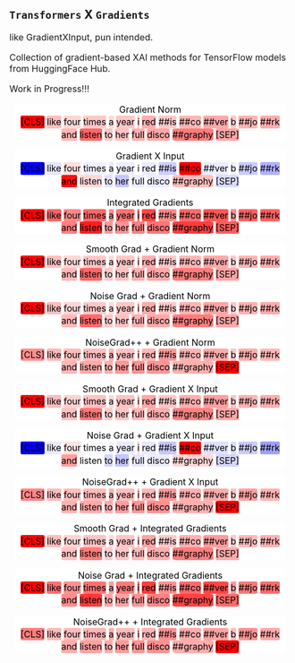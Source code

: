 ## `Transformers` X `Gradients`

like GradientXInput, pun intended.

Collection of gradient-based XAI methods for TensorFlow models from HuggingFace Hub.

Work in Progress!!!

<div>
    <style>
        .container {
            line-height: 1.4;
            text-align: center;
            margin: 10px 10px 10px 10px;
            color: black;
            background: white;
        }
        p {
            font-size: 16px;
        }
        .highlight-container, .highlight {
            position: relative;
            border-radius: 10% 10% 10% 10%;
        }
        .highlight-container {
            display: inline-block;
        }
        .highlight-container:before {
            content: " ";
            display: block;
            height: 90%;
            width: 100%;
            margin-left: -3px;
            margin-right: -3px;
            position: absolute;
            top: -1px;
            left: -1px;
            padding: 10px 3px 3px 10px;
        }
    </style>
<div class="container">
    <p> Gradient Norm <br>
        <span class="highlight-container" style="background:rgb(255.0,0.0,0.0);">
            <span class="highlight"> [CLS] </span>
        </span>
        <span class="highlight-container" style="background:rgb(255.0,190.44862365722656,190.44862365722656);">
            <span class="highlight"> like </span>
        </span>
        <span class="highlight-container" style="background:rgb(255.0,212.59649658203125,212.59649658203125);">
            <span class="highlight"> four </span>
        </span>
        <span class="highlight-container" style="background:rgb(255.0,199.2554168701172,199.2554168701172);">
            <span class="highlight"> times </span>
        </span>
        <span class="highlight-container" style="background:rgb(255.0,216.51776123046875,216.51776123046875);">
            <span class="highlight"> a </span>
        </span>
        <span class="highlight-container" style="background:rgb(255.0,197.98631286621094,197.98631286621094);">
            <span class="highlight"> year </span>
        </span>
        <span class="highlight-container" style="background:rgb(255.0,199.52127075195312,199.52127075195312);">
            <span class="highlight"> i </span>
        </span>
        <span class="highlight-container" style="background:rgb(255.0,173.62420654296875,173.62420654296875);">
            <span class="highlight"> red </span>
        </span>
        <span class="highlight-container" style="background:rgb(255.0,199.695068359375,199.695068359375);">
            <span class="highlight"> ##is </span>
        </span>
        <span class="highlight-container" style="background:rgb(255.0,181.93450927734375,181.93450927734375);">
            <span class="highlight"> ##co </span>
        </span>
        <span class="highlight-container" style="background:rgb(255.0,168.0614776611328,168.0614776611328);">
            <span class="highlight"> ##ver </span>
        </span>
        <span class="highlight-container" style="background:rgb(255.0,200.93209838867188,200.93209838867188);">
            <span class="highlight"> b </span>
        </span>
        <span class="highlight-container" style="background:rgb(255.0,178.53001403808594,178.53001403808594);">
            <span class="highlight"> ##jo </span>
        </span>
        <span class="highlight-container" style="background:rgb(255.0,172.0614013671875,172.0614013671875);">
            <span class="highlight"> ##rk </span>
        </span>
        <span class="highlight-container" style="background:rgb(255.0,183.44143676757812,183.44143676757812);">
            <span class="highlight"> and </span>
        </span>
        <span class="highlight-container" style="background:rgb(255.0,103.0122299194336,103.0122299194336);">
            <span class="highlight"> listen </span>
        </span>
        <span class="highlight-container" style="background:rgb(255.0,197.0795440673828,197.0795440673828);">
            <span class="highlight"> to </span>
        </span>
        <span class="highlight-container" style="background:rgb(255.0,192.9103240966797,192.9103240966797);">
            <span class="highlight"> her </span>
        </span>
        <span class="highlight-container" style="background:rgb(255.0,173.73768615722656,173.73768615722656);">
            <span class="highlight"> full </span>
        </span>
        <span class="highlight-container" style="background:rgb(255.0,166.02821350097656,166.02821350097656);">
            <span class="highlight"> disco </span>
        </span>
        <span class="highlight-container" style="background:rgb(255.0,123.84181213378906,123.84181213378906);">
            <span class="highlight"> ##graphy </span>
        </span>
        <span class="highlight-container" style="background:rgb(255.0,164.94869995117188,164.94869995117188);">
            <span class="highlight"> [SEP] </span>
        </span>
    </p>
</div>
<div class="container">
    <p>
        Gradient X Input <br>
        <span class="highlight-container" style="background:rgb(0.0,0.0,255.0);">
            <span class="highlight"> [CLS] </span>
        </span>
        <span class="highlight-container" style="background:rgb(230.14891052246094,230.14891052246094,255.0);">
            <span class="highlight"> like </span>
        </span>
        <span class="highlight-container" style="background:rgb(255.0,223.685546875,223.685546875);">
            <span class="highlight"> four </span>
        </span>
        <span class="highlight-container" style="background:rgb(239.6996307373047,239.6996307373047,255.0);">
            <span class="highlight"> times </span>
        </span>
        <span class="highlight-container" style="background:rgb(233.97622680664062,233.97622680664062,255.0);">
            <span class="highlight"> a </span>
        </span>
        <span class="highlight-container" style="background:rgb(236.8782196044922,236.8782196044922,255.0);">
            <span class="highlight"> year </span>
        </span>
        <span class="highlight-container" style="background:rgb(255.0,250.2151336669922,250.2151336669922);">
            <span class="highlight"> i </span>
        </span>
        <span class="highlight-container" style="background:rgb(234.85159301757812,234.85159301757812,255.0);">
            <span class="highlight"> red </span>
        </span>
        <span class="highlight-container" style="background:rgb(206.59451293945312,206.59451293945312,255.0);">
            <span class="highlight"> ##is </span>
        </span>
        <span class="highlight-container" style="background:rgb(255.0,0.0,0.0);">
            <span class="highlight"> ##co </span>
        </span>
        <span class="highlight-container" style="background:rgb(235.87474060058594,235.87474060058594,255.0);">
            <span class="highlight"> ##ver </span>
        </span>
        <span class="highlight-container" style="background:rgb(237.4338836669922,237.4338836669922,255.0);">
            <span class="highlight"> b </span>
        </span>
        <span class="highlight-container" style="background:rgb(202.831298828125,202.831298828125,255.0);">
            <span class="highlight"> ##jo </span>
        </span>
        <span class="highlight-container" style="background:rgb(176.82305908203125,176.82305908203125,255.0);">
            <span class="highlight"> ##rk </span>
        </span>
        <span class="highlight-container" style="background:rgb(255.0,15.641389846801758,15.641389846801758);">
            <span class="highlight"> and </span>
        </span>
        <span class="highlight-container" style="background:rgb(255.0,215.24859619140625,215.24859619140625);">
            <span class="highlight"> listen </span>
        </span>
        <span class="highlight-container" style="background:rgb(224.62310791015625,224.62310791015625,255.0);">
            <span class="highlight"> to </span>
        </span>
        <span class="highlight-container" style="background:rgb(198.2104949951172,198.2104949951172,255.0);">
            <span class="highlight"> her </span>
        </span>
        <span class="highlight-container" style="background:rgb(235.98031616210938,235.98031616210938,255.0);">
            <span class="highlight"> full </span>
        </span>
        <span class="highlight-container" style="background:rgb(235.90567016601562,235.90567016601562,255.0);">
            <span class="highlight"> disco </span>
        </span>
        <span class="highlight-container" style="background:rgb(255.0,189.1565399169922,189.1565399169922);">
            <span class="highlight"> ##graphy </span>
        </span>
        <span class="highlight-container" style="background:rgb(217.50811767578125,217.50811767578125,255.0);">
            <span class="highlight"> [SEP] </span>
        </span>
    </p>

</div>

<div class="container">
    <p>
        Integrated Gradients <br>
        <span class="highlight-container" style="background:rgb(255.0,0.0,0.0);">
            <span class="highlight"> [CLS] </span>
        </span>
        <span class="highlight-container" style="background:rgb(255.0,97.97626495361328,97.97626495361328);">
            <span class="highlight"> like </span>
        </span>
        <span class="highlight-container" style="background:rgb(255.0,137.02178955078125,137.02178955078125);">
            <span class="highlight"> four </span>
        </span>
        <span class="highlight-container" style="background:rgb(255.0,103.36837768554688,103.36837768554688);">
            <span class="highlight"> times </span>
        </span>
        <span class="highlight-container" style="background:rgb(255.0,145.1651611328125,145.1651611328125);">
            <span class="highlight"> a </span>
        </span>
        <span class="highlight-container" style="background:rgb(255.0,115.20925903320312,115.20925903320312);">
            <span class="highlight"> year </span>
        </span>
        <span class="highlight-container" style="background:rgb(255.0,110.63146209716797,110.63146209716797);">
            <span class="highlight"> i </span>
        </span>
        <span class="highlight-container" style="background:rgb(255.0,70.82160186767578,70.82160186767578);">
            <span class="highlight"> red </span>
        </span>
        <span class="highlight-container" style="background:rgb(255.0,139.3142547607422,139.3142547607422);">
            <span class="highlight"> ##is </span>
        </span>
        <span class="highlight-container" style="background:rgb(255.0,105.95587158203125,105.95587158203125);">
            <span class="highlight"> ##co </span>
        </span>
        <span class="highlight-container" style="background:rgb(255.0,87.99478149414062,87.99478149414062);">
            <span class="highlight"> ##ver </span>
        </span>
        <span class="highlight-container" style="background:rgb(255.0,140.76976013183594,140.76976013183594);">
            <span class="highlight"> b </span>
        </span>
        <span class="highlight-container" style="background:rgb(255.0,99.2268295288086,99.2268295288086);">
            <span class="highlight"> ##jo </span>
        </span>
        <span class="highlight-container" style="background:rgb(255.0,96.96973419189453,96.96973419189453);">
            <span class="highlight"> ##rk </span>
        </span>
        <span class="highlight-container" style="background:rgb(255.0,125.80677795410156,125.80677795410156);">
            <span class="highlight"> and </span>
        </span>
        <span class="highlight-container" style="background:rgb(255.0,29.600852966308594,29.600852966308594);">
            <span class="highlight"> listen </span>
        </span>
        <span class="highlight-container" style="background:rgb(255.0,150.7434539794922,150.7434539794922);">
            <span class="highlight"> to </span>
        </span>
        <span class="highlight-container" style="background:rgb(255.0,146.2736358642578,146.2736358642578);">
            <span class="highlight"> her </span>
        </span>
        <span class="highlight-container" style="background:rgb(255.0,126.10820770263672,126.10820770263672);">
            <span class="highlight"> full </span>
        </span>
        <span class="highlight-container" style="background:rgb(255.0,117.285400390625,117.285400390625);">
            <span class="highlight"> disco </span>
        </span>
        <span class="highlight-container" style="background:rgb(255.0,60.55534362792969,60.55534362792969);">
            <span class="highlight"> ##graphy </span>
        </span>
        <span class="highlight-container" style="background:rgb(255.0,93.12007141113281,93.12007141113281);">
            <span class="highlight"> [SEP] </span>
        </span>
    </p>
</div>
<div class="container">
    <p>
        Smooth Grad + Gradient Norm <br>
        <span class="highlight-container" style="background:rgb(255.0,0.0,0.0);">
            <span class="highlight"> [CLS] </span>
        </span>
        <span class="highlight-container" style="background:rgb(255.0,190.6959228515625,190.6959228515625);">
            <span class="highlight"> like </span>
        </span>
        <span class="highlight-container" style="background:rgb(255.0,212.80825805664062,212.80825805664062);">
            <span class="highlight"> four </span>
        </span>
        <span class="highlight-container" style="background:rgb(255.0,199.57901000976562,199.57901000976562);">
            <span class="highlight"> times </span>
        </span>
        <span class="highlight-container" style="background:rgb(255.0,216.68418884277344,216.68418884277344);">
            <span class="highlight"> a </span>
        </span>
        <span class="highlight-container" style="background:rgb(255.0,198.28843688964844,198.28843688964844);">
            <span class="highlight"> year </span>
        </span>
        <span class="highlight-container" style="background:rgb(255.0,199.55279541015625,199.55279541015625);">
            <span class="highlight"> i </span>
        </span>
        <span class="highlight-container" style="background:rgb(255.0,173.8881072998047,173.8881072998047);">
            <span class="highlight"> red </span>
        </span>
        <span class="highlight-container" style="background:rgb(255.0,199.83154296875,199.83154296875);">
            <span class="highlight"> ##is </span>
        </span>
        <span class="highlight-container" style="background:rgb(255.0,182.0014190673828,182.0014190673828);">
            <span class="highlight"> ##co </span>
        </span>
        <span class="highlight-container" style="background:rgb(255.0,168.2892303466797,168.2892303466797);">
            <span class="highlight"> ##ver </span>
        </span>
        <span class="highlight-container" style="background:rgb(255.0,200.9700164794922,200.9700164794922);">
            <span class="highlight"> b </span>
        </span>
        <span class="highlight-container" style="background:rgb(255.0,178.50901794433594,178.50901794433594);">
            <span class="highlight"> ##jo </span>
        </span>
        <span class="highlight-container" style="background:rgb(255.0,172.2283172607422,172.2283172607422);">
            <span class="highlight"> ##rk </span>
        </span>
        <span class="highlight-container" style="background:rgb(255.0,183.904296875,183.904296875);">
            <span class="highlight"> and </span>
        </span>
        <span class="highlight-container" style="background:rgb(255.0,102.8530502319336,102.8530502319336);">
            <span class="highlight"> listen </span>
        </span>
        <span class="highlight-container" style="background:rgb(255.0,197.36643981933594,197.36643981933594);">
            <span class="highlight"> to </span>
        </span>
        <span class="highlight-container" style="background:rgb(255.0,193.03028869628906,193.03028869628906);">
            <span class="highlight"> her </span>
        </span>
        <span class="highlight-container" style="background:rgb(255.0,173.68768310546875,173.68768310546875);">
            <span class="highlight"> full </span>
        </span>
        <span class="highlight-container" style="background:rgb(255.0,166.13414001464844,166.13414001464844);">
            <span class="highlight"> disco </span>
        </span>
        <span class="highlight-container" style="background:rgb(255.0,124.19740295410156,124.19740295410156);">
            <span class="highlight"> ##graphy </span>
        </span>
        <span class="highlight-container" style="background:rgb(255.0,164.96923828125,164.96923828125);">
            <span class="highlight"> [SEP] </span>
        </span>
    </p>
</div>

<div class="container">
    <p>
        Noise Grad + Gradient Norm <br>
        <span class="highlight-container" style="background:rgb(255.0,0.0,0.0);">
            <span class="highlight"> [CLS] </span>
        </span>
        <span class="highlight-container" style="background:rgb(255.0,189.19313049316406,189.19313049316406);">
            <span class="highlight"> like </span>
        </span>
        <span class="highlight-container" style="background:rgb(255.0,212.06800842285156,212.06800842285156);">
            <span class="highlight"> four </span>
        </span>
        <span class="highlight-container" style="background:rgb(255.0,198.5439910888672,198.5439910888672);">
            <span class="highlight"> times </span>
        </span>
        <span class="highlight-container" style="background:rgb(255.0,216.9097442626953,216.9097442626953);">
            <span class="highlight"> a </span>
        </span>
        <span class="highlight-container" style="background:rgb(255.0,197.43055725097656,197.43055725097656);">
            <span class="highlight"> year </span>
        </span>
        <span class="highlight-container" style="background:rgb(255.0,199.1936492919922,199.1936492919922);">
            <span class="highlight"> i </span>
        </span>
        <span class="highlight-container" style="background:rgb(255.0,170.92037963867188,170.92037963867188);">
            <span class="highlight"> red </span>
        </span>
        <span class="highlight-container" style="background:rgb(255.0,198.1800079345703,198.1800079345703);">
            <span class="highlight"> ##is </span>
        </span>
        <span class="highlight-container" style="background:rgb(255.0,178.603515625,178.603515625);">
            <span class="highlight"> ##co </span>
        </span>
        <span class="highlight-container" style="background:rgb(255.0,164.21615600585938,164.21615600585938);">
            <span class="highlight"> ##ver </span>
        </span>
        <span class="highlight-container" style="background:rgb(255.0,199.00425720214844,199.00425720214844);">
            <span class="highlight"> b </span>
        </span>
        <span class="highlight-container" style="background:rgb(255.0,177.22653198242188,177.22653198242188);">
            <span class="highlight"> ##jo </span>
        </span>
        <span class="highlight-container" style="background:rgb(255.0,170.9322509765625,170.9322509765625);">
            <span class="highlight"> ##rk </span>
        </span>
        <span class="highlight-container" style="background:rgb(255.0,185.05380249023438,185.05380249023438);">
            <span class="highlight"> and </span>
        </span>
        <span class="highlight-container" style="background:rgb(255.0,106.45462799072266,106.45462799072266);">
            <span class="highlight"> listen </span>
        </span>
        <span class="highlight-container" style="background:rgb(255.0,198.1622772216797,198.1622772216797);">
            <span class="highlight"> to </span>
        </span>
        <span class="highlight-container" style="background:rgb(255.0,193.64308166503906,193.64308166503906);">
            <span class="highlight"> her </span>
        </span>
        <span class="highlight-container" style="background:rgb(255.0,176.4576873779297,176.4576873779297);">
            <span class="highlight"> full </span>
        </span>
        <span class="highlight-container" style="background:rgb(255.0,166.50045776367188,166.50045776367188);">
            <span class="highlight"> disco </span>
        </span>
        <span class="highlight-container" style="background:rgb(255.0,124.95288848876953,124.95288848876953);">
            <span class="highlight"> ##graphy </span>
        </span>
        <span class="highlight-container" style="background:rgb(255.0,166.07656860351562,166.07656860351562);">
            <span class="highlight"> [SEP] </span>
        </span>
    </p>

</div>

<div class="container">
    <p>
        NoiseGrad++ + Gradient Norm <br>
        <span class="highlight-container" style="background:rgb(255.0,143.1840057373047,143.1840057373047);">
            <span class="highlight"> [CLS] </span>
        </span>
        <span class="highlight-container" style="background:rgb(255.0,184.0985107421875,184.0985107421875);">
            <span class="highlight"> like </span>
        </span>
        <span class="highlight-container" style="background:rgb(255.0,187.45346069335938,187.45346069335938);">
            <span class="highlight"> four </span>
        </span>
        <span class="highlight-container" style="background:rgb(255.0,186.86337280273438,186.86337280273438);">
            <span class="highlight"> times </span>
        </span>
        <span class="highlight-container" style="background:rgb(255.0,179.39414978027344,179.39414978027344);">
            <span class="highlight"> a </span>
        </span>
        <span class="highlight-container" style="background:rgb(255.0,192.878662109375,192.878662109375);">
            <span class="highlight"> year </span>
        </span>
        <span class="highlight-container" style="background:rgb(255.0,187.46568298339844,187.46568298339844);">
            <span class="highlight"> i </span>
        </span>
        <span class="highlight-container" style="background:rgb(255.0,182.25546264648438,182.25546264648438);">
            <span class="highlight"> red </span>
        </span>
        <span class="highlight-container" style="background:rgb(255.0,151.06480407714844,151.06480407714844);">
            <span class="highlight"> ##is </span>
        </span>
        <span class="highlight-container" style="background:rgb(255.0,177.48504638671875,177.48504638671875);">
            <span class="highlight"> ##co </span>
        </span>
        <span class="highlight-container" style="background:rgb(255.0,170.0495147705078,170.0495147705078);">
            <span class="highlight"> ##ver </span>
        </span>
        <span class="highlight-container" style="background:rgb(255.0,198.44134521484375,198.44134521484375);">
            <span class="highlight"> b </span>
        </span>
        <span class="highlight-container" style="background:rgb(255.0,172.0955047607422,172.0955047607422);">
            <span class="highlight"> ##jo </span>
        </span>
        <span class="highlight-container" style="background:rgb(255.0,183.46829223632812,183.46829223632812);">
            <span class="highlight"> ##rk </span>
        </span>
        <span class="highlight-container" style="background:rgb(255.0,181.69700622558594,181.69700622558594);">
            <span class="highlight"> and </span>
        </span>
        <span class="highlight-container" style="background:rgb(255.0,168.32305908203125,168.32305908203125);">
            <span class="highlight"> listen </span>
        </span>
        <span class="highlight-container" style="background:rgb(255.0,171.58189392089844,171.58189392089844);">
            <span class="highlight"> to </span>
        </span>
        <span class="highlight-container" style="background:rgb(255.0,150.7019805908203,150.7019805908203);">
            <span class="highlight"> her </span>
        </span>
        <span class="highlight-container" style="background:rgb(255.0,144.99021911621094,144.99021911621094);">
            <span class="highlight"> full </span>
        </span>
        <span class="highlight-container" style="background:rgb(255.0,146.93807983398438,146.93807983398438);">
            <span class="highlight"> disco </span>
        </span>
        <span class="highlight-container" style="background:rgb(255.0,174.5519561767578,174.5519561767578);">
            <span class="highlight"> ##graphy </span>
        </span>
        <span class="highlight-container" style="background:rgb(255.0,0.0,0.0);">
            <span class="highlight"> [SEP] </span>
        </span>
    </p>
</div>

<div class="container">
    <p>
        Smooth Grad + Gradient X Input <br>
        <span class="highlight-container" style="background:rgb(255.0,0.0,0.0);">
            <span class="highlight"> [CLS] </span>
        </span>
        <span class="highlight-container" style="background:rgb(255.0,187.52066040039062,187.52066040039062);">
            <span class="highlight"> like </span>
        </span>
        <span class="highlight-container" style="background:rgb(255.0,209.1520538330078,209.1520538330078);">
            <span class="highlight"> four </span>
        </span>
        <span class="highlight-container" style="background:rgb(255.0,193.63079833984375,193.63079833984375);">
            <span class="highlight"> times </span>
        </span>
        <span class="highlight-container" style="background:rgb(255.0,215.96192932128906,215.96192932128906);">
            <span class="highlight"> a </span>
        </span>
        <span class="highlight-container" style="background:rgb(255.0,194.1007080078125,194.1007080078125);">
            <span class="highlight"> year </span>
        </span>
        <span class="highlight-container" style="background:rgb(255.0,197.724853515625,197.724853515625);">
            <span class="highlight"> i </span>
        </span>
        <span class="highlight-container" style="background:rgb(255.0,166.1660919189453,166.1660919189453);">
            <span class="highlight"> red </span>
        </span>
        <span class="highlight-container" style="background:rgb(255.0,197.0251922607422,197.0251922607422);">
            <span class="highlight"> ##is </span>
        </span>
        <span class="highlight-container" style="background:rgb(255.0,173.65452575683594,173.65452575683594);">
            <span class="highlight"> ##co </span>
        </span>
        <span class="highlight-container" style="background:rgb(255.0,158.0315704345703,158.0315704345703);">
            <span class="highlight"> ##ver </span>
        </span>
        <span class="highlight-container" style="background:rgb(255.0,197.5176544189453,197.5176544189453);">
            <span class="highlight"> b </span>
        </span>
        <span class="highlight-container" style="background:rgb(255.0,177.2938232421875,177.2938232421875);">
            <span class="highlight"> ##jo </span>
        </span>
        <span class="highlight-container" style="background:rgb(255.0,172.2130889892578,172.2130889892578);">
            <span class="highlight"> ##rk </span>
        </span>
        <span class="highlight-container" style="background:rgb(255.0,191.694091796875,191.694091796875);">
            <span class="highlight"> and </span>
        </span>
        <span class="highlight-container" style="background:rgb(255.0,117.76380920410156,117.76380920410156);">
            <span class="highlight"> listen </span>
        </span>
        <span class="highlight-container" style="background:rgb(255.0,201.1962127685547,201.1962127685547);">
            <span class="highlight"> to </span>
        </span>
        <span class="highlight-container" style="background:rgb(255.0,196.65875244140625,196.65875244140625);">
            <span class="highlight"> her </span>
        </span>
        <span class="highlight-container" style="background:rgb(255.0,181.15008544921875,181.15008544921875);">
            <span class="highlight"> full </span>
        </span>
        <span class="highlight-container" style="background:rgb(255.0,170.701416015625,170.701416015625);">
            <span class="highlight"> disco </span>
        </span>
        <span class="highlight-container" style="background:rgb(255.0,128.9667205810547,128.9667205810547);">
            <span class="highlight"> ##graphy </span>
        </span>
        <span class="highlight-container" style="background:rgb(255.0,168.354736328125,168.354736328125);">
            <span class="highlight"> [SEP] </span>
        </span>
    </p>
</div>

<div class="container">
    <p>
        Noise Grad + Gradient X Input <br>
        <span class="highlight-container" style="background:rgb(0.0,0.0,255.0);">
            <span class="highlight"> [CLS] </span>
        </span>
        <span class="highlight-container" style="background:rgb(233.50721740722656,233.50721740722656,255.0);">
            <span class="highlight"> like </span>
        </span>
        <span class="highlight-container" style="background:rgb(255.0,227.3994903564453,227.3994903564453);">
            <span class="highlight"> four </span>
        </span>
        <span class="highlight-container" style="background:rgb(249.64120483398438,249.64120483398438,255.0);">
            <span class="highlight"> times </span>
        </span>
        <span class="highlight-container" style="background:rgb(241.16929626464844,241.16929626464844,255.0);">
            <span class="highlight"> a </span>
        </span>
        <span class="highlight-container" style="background:rgb(233.90621948242188,233.90621948242188,255.0);">
            <span class="highlight"> year </span>
        </span>
        <span class="highlight-container" style="background:rgb(255.0,214.82528686523438,214.82528686523438);">
            <span class="highlight"> i </span>
        </span>
        <span class="highlight-container" style="background:rgb(231.13624572753906,231.13624572753906,255.0);">
            <span class="highlight"> red </span>
        </span>
        <span class="highlight-container" style="background:rgb(199.0653839111328,199.0653839111328,255.0);">
            <span class="highlight"> ##is </span>
        </span>
        <span class="highlight-container" style="background:rgb(255.0,0.0,0.0);">
            <span class="highlight"> ##co </span>
        </span>
        <span class="highlight-container" style="background:rgb(224.93092346191406,224.93092346191406,255.0);">
            <span class="highlight"> ##ver </span>
        </span>
        <span class="highlight-container" style="background:rgb(220.75753784179688,220.75753784179688,255.0);">
            <span class="highlight"> b </span>
        </span>
        <span class="highlight-container" style="background:rgb(204.4977569580078,204.4977569580078,255.0);">
            <span class="highlight"> ##jo </span>
        </span>
        <span class="highlight-container" style="background:rgb(160.79237365722656,160.79237365722656,255.0);">
            <span class="highlight"> ##rk </span>
        </span>
        <span class="highlight-container" style="background:rgb(255.0,158.57225036621094,158.57225036621094);">
            <span class="highlight"> and </span>
        </span>
        <span class="highlight-container" style="background:rgb(253.31103515625,253.31103515625,255.0);">
            <span class="highlight"> listen </span>
        </span>
        <span class="highlight-container" style="background:rgb(212.01361083984375,212.01361083984375,255.0);">
            <span class="highlight"> to </span>
        </span>
        <span class="highlight-container" style="background:rgb(196.45521545410156,196.45521545410156,255.0);">
            <span class="highlight"> her </span>
        </span>
        <span class="highlight-container" style="background:rgb(231.3936309814453,231.3936309814453,255.0);">
            <span class="highlight"> full </span>
        </span>
        <span class="highlight-container" style="background:rgb(236.98036193847656,236.98036193847656,255.0);">
            <span class="highlight"> disco </span>
        </span>
        <span class="highlight-container" style="background:rgb(255.0,214.17872619628906,214.17872619628906);">
            <span class="highlight"> ##graphy </span>
        </span>
        <span class="highlight-container" style="background:rgb(213.25140380859375,213.25140380859375,255.0);">
            <span class="highlight"> [SEP] </span>
        </span>
    </p>
</div>

<div class="container">
    <p>
        NoiseGrad++ + Gradient X Input <br>
        <span class="highlight-container" style="background:rgb(255.0,134.1307373046875,134.1307373046875);">
            <span class="highlight"> [CLS] </span>
        </span>
        <span class="highlight-container" style="background:rgb(255.0,186.99171447753906,186.99171447753906);">
            <span class="highlight"> like </span>
        </span>
        <span class="highlight-container" style="background:rgb(255.0,187.5166015625,187.5166015625);">
            <span class="highlight"> four </span>
        </span>
        <span class="highlight-container" style="background:rgb(255.0,185.3190155029297,185.3190155029297);">
            <span class="highlight"> times </span>
        </span>
        <span class="highlight-container" style="background:rgb(255.0,177.40126037597656,177.40126037597656);">
            <span class="highlight"> a </span>
        </span>
        <span class="highlight-container" style="background:rgb(255.0,189.19143676757812,189.19143676757812);">
            <span class="highlight"> year </span>
        </span>
        <span class="highlight-container" style="background:rgb(255.0,186.23684692382812,186.23684692382812);">
            <span class="highlight"> i </span>
        </span>
        <span class="highlight-container" style="background:rgb(255.0,181.71728515625,181.71728515625);">
            <span class="highlight"> red </span>
        </span>
        <span class="highlight-container" style="background:rgb(255.0,150.83946228027344,150.83946228027344);">
            <span class="highlight"> ##is </span>
        </span>
        <span class="highlight-container" style="background:rgb(255.0,175.00839233398438,175.00839233398438);">
            <span class="highlight"> ##co </span>
        </span>
        <span class="highlight-container" style="background:rgb(255.0,169.73931884765625,169.73931884765625);">
            <span class="highlight"> ##ver </span>
        </span>
        <span class="highlight-container" style="background:rgb(255.0,193.98178100585938,193.98178100585938);">
            <span class="highlight"> b </span>
        </span>
        <span class="highlight-container" style="background:rgb(255.0,160.2654571533203,160.2654571533203);">
            <span class="highlight"> ##jo </span>
        </span>
        <span class="highlight-container" style="background:rgb(255.0,178.9566192626953,178.9566192626953);">
            <span class="highlight"> ##rk </span>
        </span>
        <span class="highlight-container" style="background:rgb(255.0,176.32456970214844,176.32456970214844);">
            <span class="highlight"> and </span>
        </span>
        <span class="highlight-container" style="background:rgb(255.0,167.6029815673828,167.6029815673828);">
            <span class="highlight"> listen </span>
        </span>
        <span class="highlight-container" style="background:rgb(255.0,170.0122833251953,170.0122833251953);">
            <span class="highlight"> to </span>
        </span>
        <span class="highlight-container" style="background:rgb(255.0,155.51817321777344,155.51817321777344);">
            <span class="highlight"> her </span>
        </span>
        <span class="highlight-container" style="background:rgb(255.0,148.7647247314453,148.7647247314453);">
            <span class="highlight"> full </span>
        </span>
        <span class="highlight-container" style="background:rgb(255.0,143.005859375,143.005859375);">
            <span class="highlight"> disco </span>
        </span>
        <span class="highlight-container" style="background:rgb(255.0,173.65208435058594,173.65208435058594);">
            <span class="highlight"> ##graphy </span>
        </span>
        <span class="highlight-container" style="background:rgb(255.0,0.0,0.0);">
            <span class="highlight"> [SEP] </span>
        </span>
    </p>
</div>

<div class="container">
    <p>
        Smooth Grad + Integrated Gradients <br>
        <span class="highlight-container" style="background:rgb(255.0,0.0,0.0);">
            <span class="highlight"> [CLS] </span>
        </span>
        <span class="highlight-container" style="background:rgb(255.0,187.89675903320312,187.89675903320312);">
            <span class="highlight"> like </span>
        </span>
        <span class="highlight-container" style="background:rgb(255.0,210.2369384765625,210.2369384765625);">
            <span class="highlight"> four </span>
        </span>
        <span class="highlight-container" style="background:rgb(255.0,195.111572265625,195.111572265625);">
            <span class="highlight"> times </span>
        </span>
        <span class="highlight-container" style="background:rgb(255.0,215.10464477539062,215.10464477539062);">
            <span class="highlight"> a </span>
        </span>
        <span class="highlight-container" style="background:rgb(255.0,196.41677856445312,196.41677856445312);">
            <span class="highlight"> year </span>
        </span>
        <span class="highlight-container" style="background:rgb(255.0,198.47323608398438,198.47323608398438);">
            <span class="highlight"> i </span>
        </span>
        <span class="highlight-container" style="background:rgb(255.0,163.1812744140625,163.1812744140625);">
            <span class="highlight"> red </span>
        </span>
        <span class="highlight-container" style="background:rgb(255.0,199.12478637695312,199.12478637695312);">
            <span class="highlight"> ##is </span>
        </span>
        <span class="highlight-container" style="background:rgb(255.0,175.4522705078125,175.4522705078125);">
            <span class="highlight"> ##co </span>
        </span>
        <span class="highlight-container" style="background:rgb(255.0,154.05384826660156,154.05384826660156);">
            <span class="highlight"> ##ver </span>
        </span>
        <span class="highlight-container" style="background:rgb(255.0,199.95834350585938,199.95834350585938);">
            <span class="highlight"> b </span>
        </span>
        <span class="highlight-container" style="background:rgb(255.0,185.12686157226562,185.12686157226562);">
            <span class="highlight"> ##jo </span>
        </span>
        <span class="highlight-container" style="background:rgb(255.0,176.14352416992188,176.14352416992188);">
            <span class="highlight"> ##rk </span>
        </span>
        <span class="highlight-container" style="background:rgb(255.0,193.9889678955078,193.9889678955078);">
            <span class="highlight"> and </span>
        </span>
        <span class="highlight-container" style="background:rgb(255.0,123.84754180908203,123.84754180908203);">
            <span class="highlight"> listen </span>
        </span>
        <span class="highlight-container" style="background:rgb(255.0,202.184326171875,202.184326171875);">
            <span class="highlight"> to </span>
        </span>
        <span class="highlight-container" style="background:rgb(255.0,197.02407836914062,197.02407836914062);">
            <span class="highlight"> her </span>
        </span>
        <span class="highlight-container" style="background:rgb(255.0,186.30194091796875,186.30194091796875);">
            <span class="highlight"> full </span>
        </span>
        <span class="highlight-container" style="background:rgb(255.0,173.63235473632812,173.63235473632812);">
            <span class="highlight"> disco </span>
        </span>
        <span class="highlight-container" style="background:rgb(255.0,125.22667694091797,125.22667694091797);">
            <span class="highlight"> ##graphy </span>
        </span>
        <span class="highlight-container" style="background:rgb(255.0,170.42691040039062,170.42691040039062);">
            <span class="highlight"> [SEP] </span>
        </span>
    </p>
</div>

<div class="container">
    <p>
        Noise Grad + Integrated Gradients <br>
        <span class="highlight-container" style="background:rgb(255.0,0.0,0.0);">
            <span class="highlight"> [CLS] </span>
        </span>
        <span class="highlight-container" style="background:rgb(255.0,111.7264404296875,111.7264404296875);">
            <span class="highlight"> like </span>
        </span>
        <span class="highlight-container" style="background:rgb(255.0,144.50714111328125,144.50714111328125);">
            <span class="highlight"> four </span>
        </span>
        <span class="highlight-container" style="background:rgb(255.0,114.30277252197266,114.30277252197266);">
            <span class="highlight"> times </span>
        </span>
        <span class="highlight-container" style="background:rgb(255.0,156.2357177734375,156.2357177734375);">
            <span class="highlight"> a </span>
        </span>
        <span class="highlight-container" style="background:rgb(255.0,122.1633529663086,122.1633529663086);">
            <span class="highlight"> year </span>
        </span>
        <span class="highlight-container" style="background:rgb(255.0,117.0184326171875,117.0184326171875);">
            <span class="highlight"> i </span>
        </span>
        <span class="highlight-container" style="background:rgb(255.0,59.93711853027344,59.93711853027344);">
            <span class="highlight"> red </span>
        </span>
        <span class="highlight-container" style="background:rgb(255.0,144.34535217285156,144.34535217285156);">
            <span class="highlight"> ##is </span>
        </span>
        <span class="highlight-container" style="background:rgb(255.0,105.24752807617188,105.24752807617188);">
            <span class="highlight"> ##co </span>
        </span>
        <span class="highlight-container" style="background:rgb(255.0,70.15374755859375,70.15374755859375);">
            <span class="highlight"> ##ver </span>
        </span>
        <span class="highlight-container" style="background:rgb(255.0,152.44393920898438,152.44393920898438);">
            <span class="highlight"> b </span>
        </span>
        <span class="highlight-container" style="background:rgb(255.0,120.3367919921875,120.3367919921875);">
            <span class="highlight"> ##jo </span>
        </span>
        <span class="highlight-container" style="background:rgb(255.0,109.26026153564453,109.26026153564453);">
            <span class="highlight"> ##rk </span>
        </span>
        <span class="highlight-container" style="background:rgb(255.0,140.349853515625,140.349853515625);">
            <span class="highlight"> and </span>
        </span>
        <span class="highlight-container" style="background:rgb(255.0,57.37871551513672,57.37871551513672);">
            <span class="highlight"> listen </span>
        </span>
        <span class="highlight-container" style="background:rgb(255.0,162.97544860839844,162.97544860839844);">
            <span class="highlight"> to </span>
        </span>
        <span class="highlight-container" style="background:rgb(255.0,159.30250549316406,159.30250549316406);">
            <span class="highlight"> her </span>
        </span>
        <span class="highlight-container" style="background:rgb(255.0,145.12838745117188,145.12838745117188);">
            <span class="highlight"> full </span>
        </span>
        <span class="highlight-container" style="background:rgb(255.0,129.734130859375,129.734130859375);">
            <span class="highlight"> disco </span>
        </span>
        <span class="highlight-container" style="background:rgb(255.0,67.79318237304688,67.79318237304688);">
            <span class="highlight"> ##graphy </span>
        </span>
        <span class="highlight-container" style="background:rgb(255.0,105.54365539550781,105.54365539550781);">
            <span class="highlight"> [SEP] </span>
        </span>
    </p>
</div>

<div class="container">
    <p>
        NoiseGrad++ + Integrated Gradients <br>
        <span class="highlight-container" style="background:rgb(255.0,124.97313690185547,124.97313690185547);">
            <span class="highlight"> [CLS] </span>
        </span>
        <span class="highlight-container" style="background:rgb(255.0,184.70091247558594,184.70091247558594);">
            <span class="highlight"> like </span>
        </span>
        <span class="highlight-container" style="background:rgb(255.0,186.0247344970703,186.0247344970703);">
            <span class="highlight"> four </span>
        </span>
        <span class="highlight-container" style="background:rgb(255.0,180.6410369873047,180.6410369873047);">
            <span class="highlight"> times </span>
        </span>
        <span class="highlight-container" style="background:rgb(255.0,172.48988342285156,172.48988342285156);">
            <span class="highlight"> a </span>
        </span>
        <span class="highlight-container" style="background:rgb(255.0,186.69883728027344,186.69883728027344);">
            <span class="highlight"> year </span>
        </span>
        <span class="highlight-container" style="background:rgb(255.0,181.195068359375,181.195068359375);">
            <span class="highlight"> i </span>
        </span>
        <span class="highlight-container" style="background:rgb(255.0,178.42311096191406,178.42311096191406);">
            <span class="highlight"> red </span>
        </span>
        <span class="highlight-container" style="background:rgb(255.0,143.38201904296875,143.38201904296875);">
            <span class="highlight"> ##is </span>
        </span>
        <span class="highlight-container" style="background:rgb(255.0,169.5498809814453,169.5498809814453);">
            <span class="highlight"> ##co </span>
        </span>
        <span class="highlight-container" style="background:rgb(255.0,160.8484344482422,160.8484344482422);">
            <span class="highlight"> ##ver </span>
        </span>
        <span class="highlight-container" style="background:rgb(255.0,188.75741577148438,188.75741577148438);">
            <span class="highlight"> b </span>
        </span>
        <span class="highlight-container" style="background:rgb(255.0,144.67234802246094,144.67234802246094);">
            <span class="highlight"> ##jo </span>
        </span>
        <span class="highlight-container" style="background:rgb(255.0,169.0419158935547,169.0419158935547);">
            <span class="highlight"> ##rk </span>
        </span>
        <span class="highlight-container" style="background:rgb(255.0,171.87969970703125,171.87969970703125);">
            <span class="highlight"> and </span>
        </span>
        <span class="highlight-container" style="background:rgb(255.0,160.5388641357422,160.5388641357422);">
            <span class="highlight"> listen </span>
        </span>
        <span class="highlight-container" style="background:rgb(255.0,170.9183349609375,170.9183349609375);">
            <span class="highlight"> to </span>
        </span>
        <span class="highlight-container" style="background:rgb(255.0,154.4762420654297,154.4762420654297);">
            <span class="highlight"> her </span>
        </span>
        <span class="highlight-container" style="background:rgb(255.0,146.69021606445312,146.69021606445312);">
            <span class="highlight"> full </span>
        </span>
        <span class="highlight-container" style="background:rgb(255.0,143.18008422851562,143.18008422851562);">
            <span class="highlight"> disco </span>
        </span>
        <span class="highlight-container" style="background:rgb(255.0,172.32814025878906,172.32814025878906);">
            <span class="highlight"> ##graphy </span>
        </span>
        <span class="highlight-container" style="background:rgb(255.0,0.0,0.0);">
            <span class="highlight"> [SEP] </span>
        </span>
    </p>
</div>
</div>
